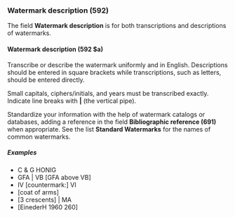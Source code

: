 ### Watermark description (592)

The field **Watermark description** is for both transcriptions and descriptions of watermarks.  

#### Watermark description (592 $a)

Transcribe or describe the watermark uniformly and in English. Descriptions should be entered in square brackets while transcriptions, such as letters, should be entered directly.

Small capitals, ciphers/initials, and years must be transcribed exactly. Indicate line breaks with **\|** (the vertical pipe).

Standardize your information with the help of watermark catalogs or databases, adding a reference in the field **Bibliographic reference (691)** when appropriate. See the list **Standard Watermarks** for the names of common watermarks. 

##### Examples

- C & G HONIG
- GFA \| VB [GFA above VB]
- IV [countermark:] VI
- [coat of arms]
- [3 crescents] \| MA
- [EinederH 1960 260]
